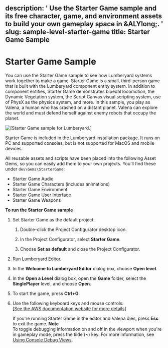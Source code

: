 description: ' Use the Starter Game sample and its free character, game, and environment
  assets to build your own gameplay space in &ALYlong;. '
slug: sample-level-starter-game
title: Starter Game Sample
---
# Starter Game Sample<a name="sample-level-starter-game"></a>

You can use the Starter Game sample to see how Lumberyard systems work together to make a game\. Starter Game is a small, third\-person game that is built with the Lumberyard component entity system\. In addition to component entities, Starter Game demonstrates bipedal locomotion, the Dynamic Vegetation system, the Script Canvas visual scripting system, use of PhysX as the physics system, and more\. In this sample, you play as Valena, a human who has crashed on a distant planet\. Valena can explore the world and must defend herself against enemy robots that occupy the planet\.

![\[Starter Game sample for Lumberyard.\]](/images/userguide/starter-game-combat-1.25.png)

Starter Game is included in the Lumberyard installation package\. It runs on PC and supported consoles, but is not supported for MacOS and mobile devices\.

All reusable assets and scripts have been placed into the following Asset Gems, so you can easily add them to your own projects\. You'll find these under `dev\Gems\StarterGame`:
+ Starter Game Audio
+ Starter Game Characters \(includes animations\)
+ Starter Game Environment
+ Starter Game User Interface
+ Starter Game Weapons

**To run the Starter Game sample**

1. Set Starter Game as the default project:

   1. Double\-click the Project Configurator desktop icon\.

   1. In the Project Configurator, select **Starter Game**\.

   1. Choose **Set as default** and close the Project Configurator\.

1. Run Lumberyard Editor\.

1. In the **Welcome to Lumberyard Editor** dialog box, choose **Open level**\.

1. In the **Open a Level** dialog box, open the **Game** folder, select the **SinglePlayer** level, and choose **Open**\.

1. To start the game, press **Ctrl\+G**\.

1. Use the following keyboard keys and mouse controls:    
[\[See the AWS documentation website for more details\]](http://docs.aws.amazon.com/lumberyard/latest/userguide/sample-level-starter-game.html)

   If you're running Starter Game in the editor and Valena dies, press **Esc** to exit the game\.
**Note**  
To toggle debugging information on and off in the viewport when you're in gameplay mode, press the tilde \(**\~**\) key\. For more information, see [Using Console Debug Views](debugging-intro.md#debugging-debug-views)\.
